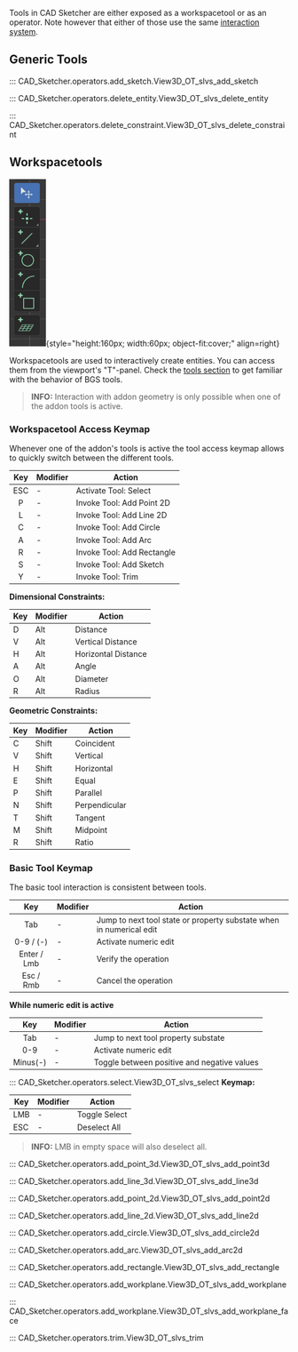 Tools in CAD Sketcher are either exposed as a workspacetool or as an operator. Note however
that either of those use the same [interaction system](interaction_system.md).


## Generic Tools
::: CAD_Sketcher.operators.add_sketch.View3D_OT_slvs_add_sketch

::: CAD_Sketcher.operators.delete_entity.View3D_OT_slvs_delete_entity

::: CAD_Sketcher.operators.delete_constraint.View3D_OT_slvs_delete_constraint


## Workspacetools
![!Workspacetools](images/workspacetools.png){style="height:160px; width:60px; object-fit:cover;" align=right}

Workspacetools are used to interactively create entities. You can access them from
the viewport's "T"-panel. Check the [tools section](tools.md) to get familiar with
the behavior of BGS tools.

> **INFO:** Interaction with addon geometry is only possible when one of the
addon tools is active.


### Workspacetool Access Keymap
Whenever one of the addon's tools is active the tool access keymap allows to quickly switch between the different tools.

|Key|Modifier|Action|
|:---:|---|---|
|ESC|-   |Activate Tool: Select|
|P|-   |Invoke Tool: Add Point 2D|
|L|-   |Invoke Tool: Add Line 2D|
|C|-   |Invoke Tool: Add Circle|
|A|-   |Invoke Tool: Add Arc|
|R|-   |Invoke Tool: Add Rectangle|
|S|-   |Invoke Tool: Add Sketch|
|Y|-   |Invoke Tool: Trim|

**Dimensional Constraints:**

|Key|Modifier|Action|
|---|---|---|
|D|Alt   |Distance|
|V|Alt   |Vertical Distance|
|H|Alt   |Horizontal Distance|
|A|Alt   |Angle|
|O|Alt   |Diameter|
|R|Alt   |Radius|

**Geometric Constraints:**

|Key|Modifier|Action|
|---|---|---|
|C|Shift   |Coincident|
|V|Shift   |Vertical|
|H|Shift   |Horizontal|
|E|Shift   |Equal|
|P|Shift   |Parallel|
|N|Shift   |Perpendicular|
|T|Shift   |Tangent|
|M|Shift   |Midpoint|
|R|Shift   |Ratio|

### Basic Tool Keymap
The basic tool interaction is consistent between tools.

|Key|Modifier|Action|
|:---:|---|---|
|Tab|-|Jump to next tool state or property substate when in numerical edit|
|0-9 / (-)|-|Activate numeric edit|
|Enter / Lmb|-|Verify the operation|
|Esc / Rmb|-|Cancel the operation|

**While numeric edit is active**

|Key|Modifier|Action|
|:---:|---|---|
|Tab|-|Jump to next tool property substate|
|0-9|-|Activate numeric edit|
|Minus(-)|-|Toggle between positive and negative values|


::: CAD_Sketcher.operators.select.View3D_OT_slvs_select
**Keymap:**

|Key|Modifier|Action|
|---|---|---|
|LMB|-   |Toggle Select|
|ESC|-   |Deselect All|


> **INFO:** LMB in empty space will also deselect all.

::: CAD_Sketcher.operators.add_point_3d.View3D_OT_slvs_add_point3d

::: CAD_Sketcher.operators.add_line_3d.View3D_OT_slvs_add_line3d

::: CAD_Sketcher.operators.add_point_2d.View3D_OT_slvs_add_point2d

::: CAD_Sketcher.operators.add_line_2d.View3D_OT_slvs_add_line2d

::: CAD_Sketcher.operators.add_circle.View3D_OT_slvs_add_circle2d

::: CAD_Sketcher.operators.add_arc.View3D_OT_slvs_add_arc2d

::: CAD_Sketcher.operators.add_rectangle.View3D_OT_slvs_add_rectangle

::: CAD_Sketcher.operators.add_workplane.View3D_OT_slvs_add_workplane

::: CAD_Sketcher.operators.add_workplane.View3D_OT_slvs_add_workplane_face

::: CAD_Sketcher.operators.trim.View3D_OT_slvs_trim
